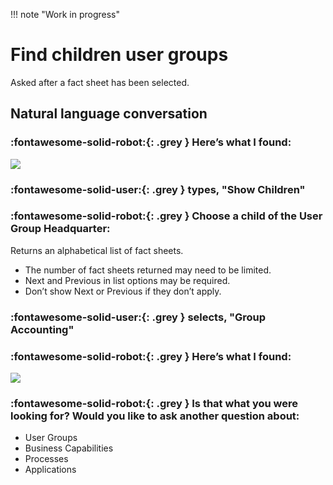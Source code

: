 !!! note "Work in progress"

# Find children user groups 

Asked after a fact sheet has been selected.

## Natural language conversation

### :fontawesome-solid-robot:{: .grey } Here’s what I found:

![](/images/chatbot-card-user-group-parent.png)


### :fontawesome-solid-user:{: .grey } types, "Show Children"


### :fontawesome-solid-robot:{: .grey } Choose a child of the User Group Headquarter:

Returns an alphabetical list of fact sheets. 

- The number of fact sheets returned may need to be limited.
- Next and Previous in list options may be required. 
- Don’t show Next or Previous if they don’t apply.

### :fontawesome-solid-user:{: .grey } selects, "Group Accounting"

### :fontawesome-solid-robot:{: .grey } Here’s what I found:

![](/images/chatbot-card-user-group-child.png)

### :fontawesome-solid-robot:{: .grey } Is that what you were looking for? Would you like to ask another question about:

- User Groups
- Business Capabilities
- Processes
- Applications
